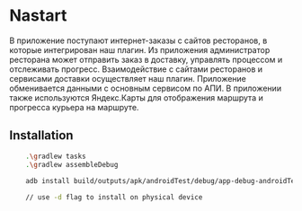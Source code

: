 
# Nastart

В приложение поступают интернет-заказы с сайтов ресторанов, в которые интегрирован наш плагин. Из приложения администратор ресторана может отправить заказ в доставку, управлять процессом и отслеживать прогресс. Взаимодействие с сайтами ресторанов и сервисами доставки осуществляет наш плагин. Приложение обменивается данными с основным сервисом по АПИ. В приложении также используются Яндекс.Карты для отображения маршрута и прогресса курьера на маршруте.




## Installation

```bash
    .\gradlew tasks
    .\gradlew assembleDebug

    adb install build/outputs/apk/androidTest/debug/app-debug-androidTest.apk
    
    // use -d flag to install on physical device
```
    